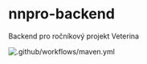 # nnpro-backend
Backend pro ročníkový projekt Veterina 

![.github/workflows/maven.yml](https://github.com/st52530/nnpro-backend/workflows/.github/workflows/maven.yml/badge.svg)